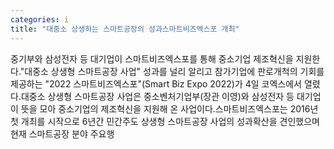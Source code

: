 ```yaml
---
categories: i
title: "대중소 상생하는 스마트공장의 성과스마트비즈엑스포 개최"
---
```

중기부와 삼성전자 등 대기업이 스마트비즈엑스포를 통해 중소기업 제조혁신을 지원한다."대중소 상생형 스마트공장 사업" 성과를 널리 알리고 참가기업에 판로개척의 기회를 제공하는 "2022 스마트비즈엑스포"(Smart Biz Expo 2022)가 4일 코엑스에서 열렸다.대중소 상생형 스마트공장 사업은 중소벤처기업부(장관 이영)와 삼성전자 등 대기업이 뜻을 모아 중소기업의 제조혁신을 지원해 온 사업이다.스마트비즈엑스포는 2016년 첫 개최를 시작으로 6년간 민간주도 상생형 스마트공장 사업의 성과확산을 견인했으며 현재 스마트공장 분야 주요행